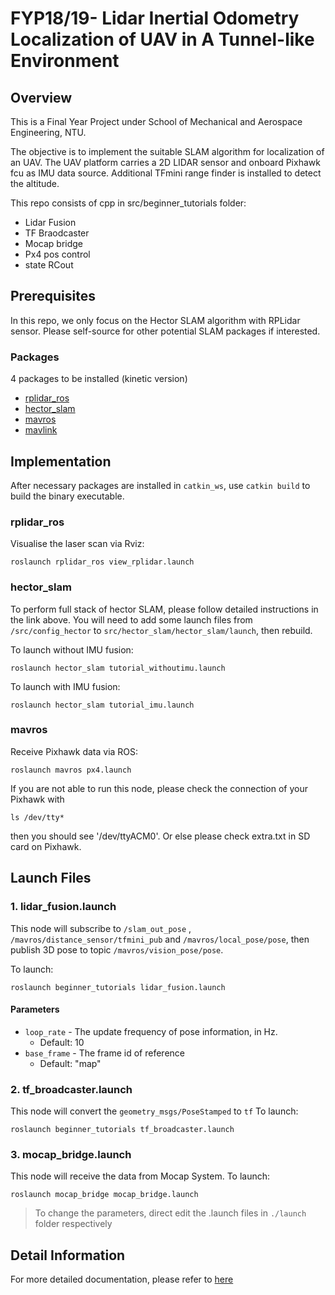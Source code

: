 # FYP18/19- Lidar Inertial Odometry Localization of UAV in A Tunnel-like Environment
## Overview
This is a Final Year Project under School of Mechanical and Aerospace Engineering, NTU. 

The objective is to implement the suitable SLAM algorithm for localization of an UAV.
The UAV platform carries a 2D LIDAR sensor and onboard Pixhawk fcu as IMU data source. Additional TFmini range finder is installed to detect the altitude.

This repo consists of cpp in src/beginner_tutorials folder: 
- Lidar Fusion
- TF Braodcaster
- Mocap bridge
- Px4 pos control
- state RCout

## Prerequisites
In this repo, we only focus on the Hector SLAM algorithm with RPLidar sensor. Please self-source for other potential SLAM packages if interested.
### Packages
4 packages to be installed (kinetic version)
- [rplidar_ros](http://wiki.ros.org/rplidar)
- [hector_slam](http://wiki.ros.org/hector_slam)
- [mavros](https://dev.px4.io/en/ros/mavros_installation.html)
- [mavlink](https://dev.px4.io/en/ros/mavros_installation.html)

## Implementation
After necessary packages are installed in `catkin_ws`, use `catkin build` to build the binary executable.
### rplidar_ros
Visualise the laser scan via Rviz: 
```
roslaunch rplidar_ros view_rplidar.launch
```
### hector_slam
To perform full stack of hector SLAM, please follow detailed instructions in the link above.
You will need to add some launch files from `/src/config_hector` to `src/hector_slam/hector_slam/launch`, then rebuild.

To launch without IMU fusion:
```
roslaunch hector_slam tutorial_withoutimu.launch
```

To launch with IMU fusion:
```
roslaunch hector_slam tutorial_imu.launch
```

### mavros
Receive Pixhawk data via ROS:
```
roslaunch mavros px4.launch
```
If you are not able to run this node, please check the connection of your Pixhawk with
```
ls /dev/tty*
```
then you should see '/dev/ttyACM0'. Or else please check extra.txt in SD card on Pixhawk.

## Launch Files
### 1. lidar_fusion.launch
This node will subscribe to `/slam_out_pose` , `/mavros/distance_sensor/tfmini_pub` and `/mavros/local_pose/pose`, then publish 3D pose to topic
`/mavros/vision_pose/pose`.

To launch:
```
roslaunch beginner_tutorials lidar_fusion.launch
```
#### Parameters
- `loop_rate` - The update frequency of pose information, in Hz.
  - Default: 10
- `base_frame` - The frame id of reference
  - Default: "map"
### 2. tf_broadcaster.launch
This node will convert the `geometry_msgs/PoseStamped` to `tf`
To launch:
```
roslaunch beginner_tutorials tf_broadcaster.launch
```
### 3. mocap_bridge.launch
This node will receive the data from Mocap System.
To launch:
```
roslaunch mocap_bridge mocap_bridge.launch
```

> To change the parameters, direct edit the .launch files in `./launch` folder respectively

## Detail Information
For more detailed documentation, please refer to [here](documentary/C018_SLAM.pdf)
      
